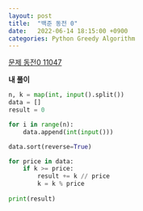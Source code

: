 ```yaml
---
layout: post
title:  "백준 동전 0"
date:   2022-06-14 18:15:00 +0900
categories: Python Greedy Algorithm
---
```


[문제 동전0 11047](https://www.acmicpc.net/problem/11047)

__내 풀이__

```py
n, k = map(int, input().split())
data = []
result = 0

for i in range(n):
    data.append(int(input()))

data.sort(reverse=True)

for price in data:
    if k >= price:
        result += k // price
        k = k % price
        
print(result)
```